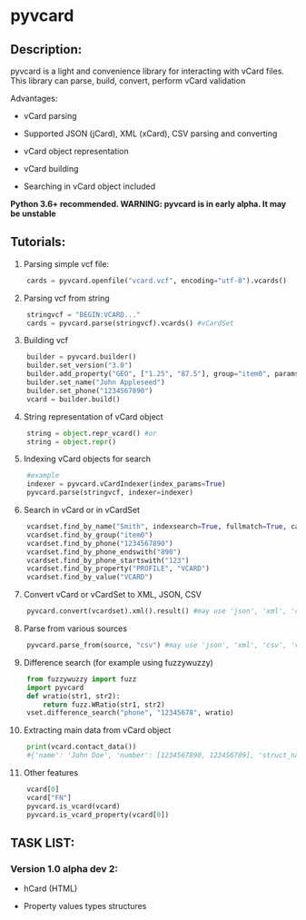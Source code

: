 # pyvcard


## Description:
pyvcard is a light and convenience library for interacting with vCard files. This library can parse, build, convert, perform vCard validation

Advantages:

* vCard parsing

* Supported JSON (jCard), XML (xCard), CSV parsing and converting

* vCard object representation

* vCard building

* Searching in vCard object included

__Python 3.6+ recommended. WARNING: pyvcard is in early alpha. It may be unstable__

## Tutorials:

1. Parsing simple vcf file:

```python
    cards = pyvcard.openfile("vcard.vcf", encoding="utf-8").vcards()
```

2. Parsing vcf from string

```python
    stringvcf = "BEGIN:VCARD..."
    cards = pyvcard.parse(stringvcf).vcards() #vCardSet
```

3. Building vcf

```python
    builder = pyvcard.builder()
    builder.set_version("3.0")
    builder.add_property("GEO", ["1.25", "87.5"], group="item0", params={})
    builder.set_name("John Appleseed")
    builder.set_phone("1234567890")
    vcard = builder.build()
```

4. String representation of vCard object

```python
    string = object.repr_vcard() #or 
    string = object.repr()
```

5. Indexing vCard objects for search

```python
    #example
    indexer = pyvcard.vCardIndexer(index_params=True)
    pyvcard.parse(stringvcf, indexer=indexer)
```

6. Search in vCard or in vCardSet

```python
    vcardset.find_by_name("Smith", indexsearch=True, fullmatch=True, case=True)
    vcardset.find_by_group("item0")
    vcardset.find_by_phone("1234567890")
    vcardset.find_by_phone_endswith("890")
    vcardset.find_by_phone_startswith("123")
    vcardset.find_by_property("PROFILE", "VCARD")
    vcardset.find_by_value("VCARD")
```

7. Convert vCard or vCardSet to XML, JSON, CSV

```python
    pyvcard.convert(vcardset).xml().result() #may use 'json', 'xml', 'csv'
```

8. Parse from various sources

```python
    pyvcard.parse_from(source, "csv") #may use 'json', 'xml', 'csv', 'vcf'
```

9. Difference search (for example using fuzzywuzzy)

```python
    from fuzzywuzzy import fuzz
    import pyvcard
    def wratio(str1, str2):
        return fuzz.WRatio(str1, str2)
    vset.difference_search("phone", "12345678", wratio)
```

10. Extracting main data from vCard object

```python
    print(vcard.contact_data())
    #{'name': 'John Doe', 'number': [1234567890, 123456789], 'struct_name': {'surname': 'Doe', 'given_name': 'John', 'additional_name': 'Quentin', 'prefix': 'Mr,Dr', 'suffix': 'Esq.'}}
```

11. Other features

```python
    vcard[0]
    vcard["FN"]
    pyvcard.is_vcard(vcard)
    pyvcard.is_vcard_property(vcard[0])
```

## TASK LIST:
### Version 1.0 alpha dev 2:

* hCard (HTML)

* Property values types structures